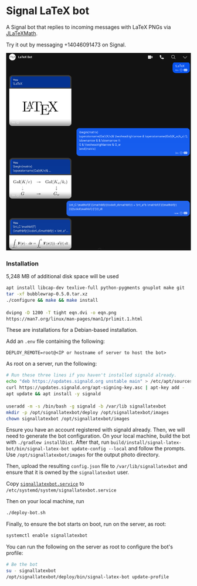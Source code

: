 # Signal LaTeX bot

A Signal bot that replies to incoming messages with LaTeX PNGs via
[JLaTeXMath](https://github.com/opencollab/jlatexmath).

Try it out by messaging +14046091473 on Signal.

![An example of the LaTeX bot output](./images/latexbotexample.png)

### Installation
5,248 MB of additional disk space will be used

```bash
apt install libcap-dev texlive-full python-pygments gnuplot make git
tar -xf bubblewrap-0.5.0.tar.xz 
./configure && make && make install

dvipng -D 1200 -T tight eqn.dvi -o eqn.png
https://man7.org/linux/man-pages/man1/prlimit.1.html

```

These are installations for a Debian-based installation.

Add an `.env` file containing the following:

```plain
DEPLOY_REMOTE=root@<IP or hostname of server to host the bot>
```

As root on a server, run the following:

```bash
# Run these three lines if you haven't installed signald already.
echo "deb https://updates.signald.org unstable main" > /etc/apt/sources.list.d/signald.list
curl https://updates.signald.org/apt-signing-key.asc | apt-key add -
apt update && apt install -y signald

useradd -m -s /bin/bash -g signald -b /var/lib signallatexbot
mkdir -p /opt/signallatexbot/deploy /opt/signallatexbot/images
chown signallatexbot /opt/signallatexbot/images
```

Ensure you have an account registered with signald already. Then, we will need to generate the bot configuration. On
your local machine, build the bot with `./gradlew installDist`. After that, run
`build/install/signal-latex-bot/bin/signal-latex-bot update-config --local` and follow the prompts. Use
`/opt/signallatexbot/images` for the output photo directory.

Then, upload the resulting `config.json` file to `/var/lib/signallatexbot` and ensure that it is owned by the
`signallatexbot` user.

Copy [`signallatexbot.service`](./signallatexbot.service) to `/etc/systemd/system/signallatexbot.service`

Then on your local machine, run

```bash
./deploy-bot.sh
```

Finally, to ensure the bot starts on boot, run on the server, as root:

```bash
systemctl enable signallatexbot
```

You can run the following on the server as root to configure the bot's profile:

```bash
# Be the bot
su - signallatexbot
/opt/signallatexbot/deploy/bin/signal-latex-bot update-profile
```
